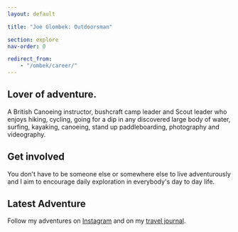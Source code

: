 ```yaml
---
layout: default

title: "Joe Glombek: Outdoorsman"

section: explore
nav-order: 0

redirect_from:
    - "/ombek/career/"
---
```

## Lover of adventure.
A British Canoeing instructor, bushcraft camp leader and Scout leader who enjoys hiking, cycling, going for a dip in any discovered large body of water, surfing, kayaking, canoeing, stand up paddleboarding, photography and videography.

## Get involved
You don't have to be someone else or somewhere else to live adventurously and I aim to encourage daily exploration in everybody's day to day life.

## Latest Adventure
Follow my adventures on [Instagram](https://instagr.am/joeglombek) and on my [travel journal](https://journal.joe.gl).